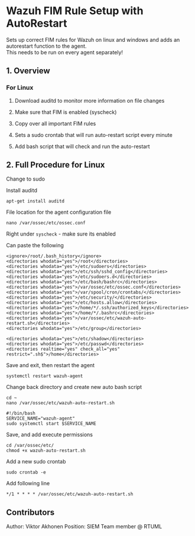 # Wazuh FIM Rule Setup with AutoRestart 

Sets up correct FIM rules for Wazuh on linux and windows and adds an autorestart function to the agent.\
This needs to be run on every agent separately!

## 1. Overview  

### For Linux 

1. Download auditd to monitor more information on file changes

2. Make sure that FIM is enabled (syscheck)

3. Copy over all important FIM rules

4. Sets a sudo crontab that will run auto-restart script every minute

5. Add bash script that will check and run the auto-restart


## 2. Full Procedure for Linux

Change to sudo

Install auditd
```
apt-get install auditd
```

File location for the agent configuration file

```
nano /var/ossec/etc/ossec.conf
```

Right under `syscheck` - make sure its enabled

Can paste the following
```
<ignore>/root/.bash_history</ignore>
<directories whodata="yes">/root</directories>
<directories whodata="yes">/etc/sudoers</directories>
<directories whodata="yes">/etc/ssh/sshd_config</directories>
<directories whodata="yes">/etc/sudoers.d</directories>
<directories whodata="yes">/etc/bash/bashrc</directories>
<directories whodata="yes">/var/ossec/etc/ossec.conf</directories>
<directories whodata="yes">/var/spool/cron/crontabs/</directories>
<directories whodata="yes">/etc/security/</directories>
<directories whodata="yes">/etc/hosts.allow</directories>
<directories whodata="yes">/home/*/.ssh/authorized_keys</directories>
<directories whodata="yes">/home/*/.bashrc</directories>
<directories whodata="yes">/var/ossec/etc/wazuh-auto-restart.sh</directories>
<directories whodata="yes">/etc/group</directories>

<directories whodata="yes">/etc/shadow</directories>
<directories whodata="yes">/etc/passwd</directories>
<directories realtime="yes" check_all="yes" restrict=".sh$">/home</directories>
```

Save and exit, then restart the agent
```
systemctl restart wazuh-agent
```

Change back directory and create new auto bash script
```
cd ~
nano /var/ossec/etc/wazuh-auto-restart.sh

#!/bin/bash
SERVICE_NAME="wazuh-agent"
sudo systemctl start $SERVICE_NAME
```

Save, and add execute permissions
```
cd /var/ossec/etc/
chmod +x wazuh-auto-restart.sh
```

Add a new sudo crontab
```
sudo crontab -e
```

Add following line
```
*/1 * * * * /var/ossec/etc/wazuh-auto-restart.sh
```

## Contributors

Author: Viktor Akhonen
Position: SIEM Team member @ RTUML
